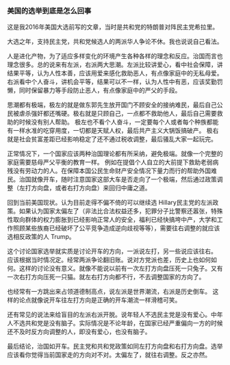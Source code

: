 ### 美国的选举到底是怎么回事

这是我2016年美国大选前写的文章，当时是共和党的特朗普对阵民主党希拉里。

大选之年，支持民主党，共和党候选人的两派华人争论不休。我也说说自己看法。


人是进化产物，为了适应多样变化的环境产生各种各样的理念和反应。治国而言也理念很多。总的说来有左派，右派两大思潮。左派比较讲爱心，看中社会保障，讲结果平等，认为人性本善，应该用爱来感化救助恶人，有点像家庭中的无私母爱。右派看中个人奋斗，讲机会平等，结果可以不一样，认为人性中有恶，应该奖勤罚懒，同时保留暴力等手段防止恶人，有点像家庭中的严父的手段。 

思潮都有极端，极左的就是做东郭先生放开国门不顾安全的接纳难民，最后自己公民被虐杀强奸都还嘴硬。极右就是只顾自己，一点都不救助他人，最后自己需要救助的时候没有别人帮助。 极左也不看个人奋斗，一定要每个人或者每个种族都能有一样水准的吃穿用度，一切都是天赋人权，最后共产主义大锅饭搞破产。 极右就是社会贫富差距已经影响稳定了还不通过税收调整，最后骚乱大家一起玩完。

正常情况下，一个国家应该两种治国理论都有所采纳，避免极端。就像一个完整的家庭需要慈母严父平衡的教育一样。 例如在提倡个人自立的大前提下救助老弱病残没有劳动力的人。在保障本国公民生命财产安全情况下量力而行的帮助外国难民。治国就像开车，随时注意国家这部大车是否走向了一个极端，然后通过政策调整（左打方向盘，或者右打方向盘）来回归中庸之道。

回到当前美国现状。认为目前走得不偏不倚的可以继续选 Hillary民主党的左派政策。如果认为国家太偏左了（非法比合法权益还多，犯罪分子比警察还嚣张，特殊性取向群体的权力膨胀到已经影响正常人的安全，福利已经快搞垮中产，大学和工作照顾某些族裔已经破坏了公平竞争造成逆向歧视等等），需要往右调整的就应该选相反政策的人 Trump。

这个讨论国家选举就实质是讨论开车的方向，一派说左打，另一些说应该往右。 应该根据当时情况定。经常两派争论翻旧账。说对方党派也差，历史上也如何如何。这样的讨论没有意义。就像不能说以前有一次左打方向盘压死一只兔子。又有一次右打方向压死一只猫。就左右打方向都不行，不去调整国家的方向了。

也经常有一方跳出来占领道德制高点，说左派是世界潮流，右派是历史倒车。 这样的论点就像说开车往左打方向是正确的开车潮流一样滑稽可笑。

还有常见的说法来给盲目的左派右派开脱。说年轻人不选民主党是没有爱心。中年人不选共和党是没有脑子。实际情况是不论年龄，在国家已经严重偏向一方的时候还不及时反方向调整的人，即没有爱心，也没有脑子。

最后结论，治国如开车。民主党和共和党政策如同左打方向盘和右打方向盘。选举应该看你觉得当前国家走的方向对不对。太偏左了，就往右调整。反之亦然。